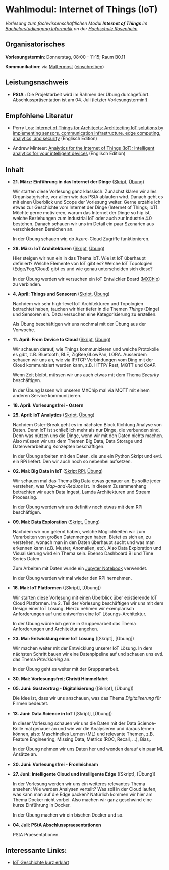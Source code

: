 # Wahlmodul: Internet of Things (IoT)

_Vorlesung zum fachwissenschaftlichen Modul **Internet of Things** im [Bachelorstudiengang Informatik](https://www.th-rosenheim.de/technik/informatik-mathematik/) an der [Hochschule Rosenheim](https://www.th-rosenheim.de)._				

## Organisatorisches

**Vorlesungstermin**: Donnerstag, 08:00 - 11:15; Raum B0.11


**Kommunikation**: via [Mattermost](https://inf-mattermost.fh-rosenheim.de/inf-iot/channels/town-square) ([einschreiben](https://inf-mattermost.fh-rosenheim.de/signup_user_complete/?id=beamxgitujyyika1h8bx5rzuje))

## Leistungsnachweis

- **PStA** : Die Projektarbeit wird im Rahmen der Übung durchgeführt. Abschlusspräsentation ist am 04. Juli (letzter Vorlesungstermin!)

## Empfohlene Literatur

- Perry Lea:  [Internet of Things for Architects: Architecting IoT solutions by implementing sensors, communication infrastructure, edge computing, analytics, and security](https://www.amazon.de/Internet-Things-Architects-communication-infrastructure/dp/1788470591/) (Englisch Edition)

- Andrew Minteer: [Analytics for the Internet of Things (IoT): Intelligent analytics for your intelligent devices](https://www.amazon.de/Analytics-Internet-Things-IoT-Intelligent/dp/1787120732/) (Englisch Edition)

## Inhalt

- **21. März: Einführung in das Internet der Dinge** ([Skript](/assets/00-einfuehrung/00-Einfuehrung.pdf), [Übung](https://github.com/hsro-inf-iot/00_uebung))

	Wir starten diese Vorlesung ganz klassisch. Zunächst klären wir alles Organisatorische, vor allem wie das PStA ablaufen wird. Danach geht es mit einen Überblick und Scope der Vorlesung weiter. Gerne erzähle ich etwas zur Geschichte vom Internet der Dinge (Internet of Things; IoT). Möchte gerne motivieren, warum das Internet der Dinge so hip ist, welche Beziehungen zum Industrial IoT oder auch zur Industrie 4.0 bestehen. Danach schauen wir uns im Detail ein paar Szenarien aus verschiedenen Bereichen an.

     In der Übung schauen wir, ob Azure-Cloud Zugriffe funktionieren. 

- **28. März: IoT Architekturen** ([Skript](/assets/01-vorlesung/01-Vorlesung.pdf), [Übung](https://github.com/hsro-inf-iot/01_uebung))

     Hier steigen wir nun ein in das Thema IoT. Wie ist IoT überhaupt definiert? Welche Elemente von IoT gibt es? Welche IoT Topologien  (Edge/Fog/Cloud) gibt es und wie genau unterscheiden sich diese?

     In der Übung werden wir versuchen ein IoT Entwickler Board ([MXChip](https://microsoft.github.io/azure-iot-developer-kit/)) zu verbinden.

- **4. April: Things und  Sensoren** ([Skript](/assets/02-vorlesung/02-Vorlesung.pdf), [Übung](https://github.com/hsro-inf-iot/01_uebung))

     Nachdem wir sehr high-level IoT Architekturen und Topologien betrachtet haben, tauchen wir hier tiefer in die Themen _Things_ (Dinge) und Sensoren ein. Dazu versuchen eine Kategorisierung zu erstellen.
     
     Als Übung beschäftigen wir uns nochmal mit der Übung aus der Vorwoche.

- **11. April: From Device to Cloud** ([Skript](/assets/03-vorlesung/03-Vorlesung.pdf), [Übung](https://github.com/hsro-inf-iot/03_uebung))

     Wir schauen darauf, wie Things kommunizieren und welche Protokolle es gibt, z.B. Bluetooth, BLE, ZigBee,6LowPan, LORA. Ausserdem schauen wir uns an, wie via IP/TCP Verbindungen vom Ding mit der Cloud kommuniziert werden kann, z.B. HTTP/ Rest, MQTT und CoAP.

     Wenn Zeit bleibt, müssen wir uns auch etwas mit dem Thema _Security_ beschäftigen.

     In der Übung lassen wir unseren MXChip mal via MQTT mit einem anderen Service kommunizieren.

- **18. April: Vorlesungsfrei - Ostern**

- **25. April: IoT Analytics** ([Skript](/assets/04-vorlesung/04-Vorlesung.pdf), [Übung](https://github.com/hsro-inf-iot/04_uebung))

     Nachdem Oster-Break geht es im nächsten Block Richtung Analyse von Daten. Denn IoT ist schließlich mehr als nur Dinge, die verbunden sind. Denn was nützen uns die Dinge, wenn wir mit den Daten nichts machen. Also müssen wir uns dem Themen Big Data, Data Storage und Datenverarbeitung Konzepten beschäftigen.

     In der Übung arbeiten mit den Daten, die uns ein Python Skript und evtl. ein RPi liefert. Den wir auch noch so nebenbei aufsetzen.

- **02. Mai: Big Data in IoT** ([Skript RPi](/assets/05-vorlesung/src/README.md), [Übung](https://github.com/hsro-inf-iot/05_uebung))

     Wir schauen mal das Thema Big Data etwas genauer an. Es sollte jeder verstehen, was _Map-and-Reduce_ ist. In diesem Zusammenhang betrachten wir auch Data Ingest, Lamda Architekturen und Stream Processing.

     In der Übung werden wir uns definitiv noch etwas mit dem RPi beschäftigen.
     

- **09. Mai: Data Exploration** ([Skript](/assets/06-vorlesung/06-Vorlesung.pdf), [Übung](https://github.com/hsro-inf-iot/06_uebung))

    Nachdem wir nun gelernt haben, welche Möglichkeiten wir zum Verarbeiten von großen Datenmengen haben. Bietet es sich an, zu verstehen, wonach man in den Daten überhaupt sucht und was man erkennen kann (z.B. Muster, Anomalien, etc). Also Data Exploration und Visualisierung wird ein Thema sein. Ebenso Dashboard BI und Time Series Daten

     Zum Arbeiten mit Daten wurde ein [Jupyter Notebook](/assets/06-vorlesung/Data-Analytics%20with%20Python.ipynb) verwendet.

     In der Übung werden wir mal wieder den RPi hernehmen.

- **16. Mai: IoT Platformen** ([Skript], [Übung])

     Wir starten diese Vorlesung mit einen Überblick über existierende IoT Cloud Platformen.
     Im 2. Teil der Vorlesung beschäftigen wir uns mit dem Design einer IoT Lösung. Hierzu nehmen wir exemplarisch Anforderungen auf und entwerfen eine IoT Lösungs-Architektur.

     In der Übung würde ich gerne in Gruppenarbeit das Thema Anforderungen und Architektur angehen.

- **23. Mai: Entwicklung einer IoT Lösung** ([Skript], [Übung])

     Wir machen weiter mit der Entwicklung unserer IoT Lösung. In dem nächsten Schritt bauen wir eine Datenpipeline auf und schauen uns evtl. das Thema _Provisioning_ an.

     In der Übung geht es weiter mit der Gruppenarbeit.

- **30. Mai: Vorlesungsfrei; Christi Himmelfahrt**

- **05. Juni: Gastvortrag - Digitalisierung** ([Skript], [Übung])

     Die Idee ist, dass wir uns anschauen, was das Thema _Digitaliserung_ für Firmen bedeutet.

- **13. Juni: Data Science in IoT** ([Skript], [Übung])

     In dieser Vorlesung schauen wir uns die Daten mit der Data Science-Brille mal genauer an und wie wir die Analysieren und daraus lernen können, also: Maschinelles Lernen (ML) und relevante Themen, z.B. Feature Engineering, Missing Data, Metrics (ROC, Recall, …), Bias,.

     In der Übung nehmen wir uns Daten her und wenden darauf ein paar ML Ansätze an.

- **20. Juni: Vorlesungsfrei - Fronleichnam**

- **27. Juni: Intelligente Cloud und intelligente Edge** ([Skript], [Übung])

     In der Vorlesung werden wir uns ein weiteres relevantes Thema ansehen: Wie werden Analysen verteilt? Was soll in der Cloud laufen, was kann man auf die Edge packen?
     Natürlich kommen wir hier am Thema Docker nicht vorbei. Also machen wir ganz geschwind eine kurze Einführung in Docker.

     In der Übung machen wir ein bischen Docker und so.

- **04. Juli: PStA Abschlusspraesentationen**

     PStA Praesentationen.



## Interessante Links:

- [IoT Geschichte kurz erklärt](https://www.youtube.com/watch?v=PYH27AnSiUU)
